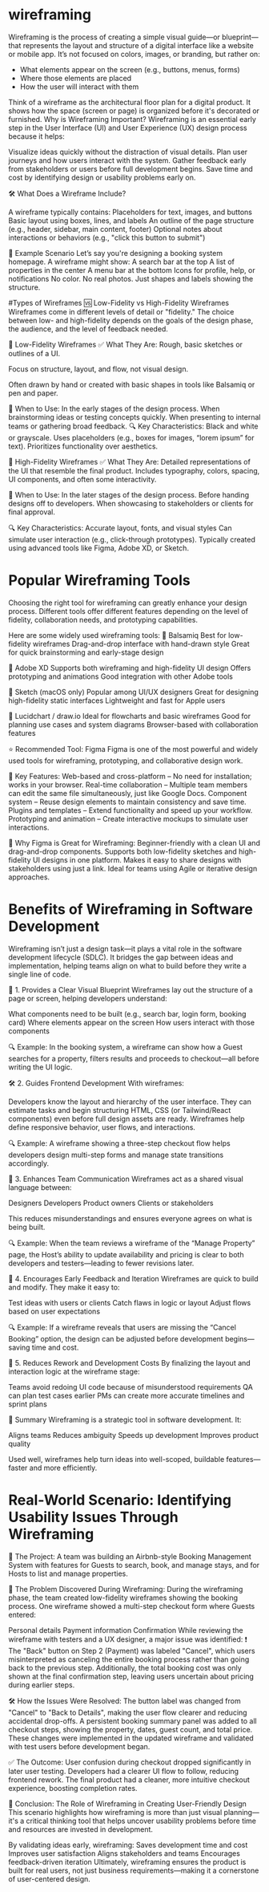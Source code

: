 # wireframing
Wireframing is the process of creating a simple visual guide—or blueprint—that represents the layout and structure of a digital interface like a website or mobile app.
It’s not focused on colors, images, or branding, but rather on:
- What elements appear on the screen (e.g., buttons, menus, forms)
- Where those elements are placed
- How the user will interact with them

Think of a wireframe as the architectural floor plan for a digital product. It shows how the space (screen or page) is organized before it's decorated or furnished.
 Why is Wireframing Important?
Wireframing is an essential early step in the User Interface (UI) and User Experience (UX) design process because it helps:

Visualize ideas quickly without the distraction of visual details.
Plan user journeys and how users interact with the system.
Gather feedback early from stakeholders or users before full development begins.
Save time and cost by identifying design or usability problems early on.

🛠️ What Does a Wireframe Include?

A wireframe typically contains:
Placeholders for text, images, and buttons
Basic layout using boxes, lines, and labels
An outline of the page structure (e.g., header, sidebar, main content, footer)
Optional notes about interactions or behaviors (e.g., "click this button to submit")

🧪 Example Scenario
Let’s say you're designing a booking system homepage. A wireframe might show:
A search bar at the top
A list of properties in the center
A menu bar at the bottom
Icons for profile, help, or notifications
No color. No real photos. Just shapes and labels showing the structure.


#Types of Wireframes
🆚 Low-Fidelity vs High-Fidelity Wireframes
Wireframes come in different levels of detail or "fidelity." The choice between low- and high-fidelity depends on the goals of the design phase, the audience, and the level of feedback needed.

📝 Low-Fidelity Wireframes
✅ What They Are:
Rough, basic sketches or outlines of a UI.

Focus on structure, layout, and flow, not visual design.

Often drawn by hand or created with basic shapes in tools like Balsamiq or pen and paper.

🧠 When to Use:
In the early stages of the design process.
When brainstorming ideas or testing concepts quickly.
When presenting to internal teams or gathering broad feedback.
🔍 Key Characteristics:
Black and white or grayscale.
Uses placeholders (e.g., boxes for images, “lorem ipsum” for text).
Prioritizes functionality over aesthetics.

🎨 High-Fidelity Wireframes
✅ What They Are:
Detailed representations of the UI that resemble the final product.
Includes typography, colors, spacing, UI components, and often some interactivity.

🧠 When to Use:
In the later stages of the design process.
Before handing designs off to developers.
When showcasing to stakeholders or clients for final approval.

🔍 Key Characteristics:
Accurate layout, fonts, and visual styles
Can simulate user interaction (e.g., click-through prototypes).
Typically created using advanced tools like Figma, Adobe XD, or Sketch.

# Popular Wireframing Tools

Choosing the right tool for wireframing can greatly enhance your design process. Different tools offer different features depending on the level of fidelity, collaboration needs, and prototyping capabilities.

Here are some widely used wireframing tools:
🔹 Balsamiq
Best for low-fidelity wireframes
Drag-and-drop interface with hand-drawn style
Great for quick brainstorming and early-stage design

🔹 Adobe XD
Supports both wireframing and high-fidelity UI design
Offers prototyping and animations
Good integration with other Adobe tools

🔹 Sketch (macOS only)
Popular among UI/UX designers
Great for designing high-fidelity static interfaces
Lightweight and fast for Apple users

🔹 Lucidchart / draw.io
Ideal for flowcharts and basic wireframes
Good for planning use cases and system diagrams
Browser-based with collaboration features

⭐ Recommended Tool: Figma
Figma is one of the most powerful and widely used tools for wireframing, prototyping, and collaborative design work.

🚀 Key Features:
Web-based and cross-platform – No need for installation; works in your browser.
Real-time collaboration – Multiple team members can edit the same file simultaneously, just like Google Docs.
Component system – Reuse design elements to maintain consistency and save time.
Plugins and templates – Extend functionality and speed up your workflow.
Prototyping and animation – Create interactive mockups to simulate user interactions.

🎯 Why Figma is Great for Wireframing:
Beginner-friendly with a clean UI and drag-and-drop components.
Supports both low-fidelity sketches and high-fidelity UI designs in one platform.
Makes it easy to share designs with stakeholders using just a link.
Ideal for teams using Agile or iterative design approaches.


# Benefits of Wireframing in Software Development
Wireframing isn’t just a design task—it plays a vital role in the software development lifecycle (SDLC). It bridges the gap between ideas and implementation, helping teams align on what to build before they write a single line of code.

🎯 1. Provides a Clear Visual Blueprint
Wireframes lay out the structure of a page or screen, helping developers understand:

What components need to be built (e.g., search bar, login form, booking card)
Where elements appear on the screen
How users interact with those components

🔍 Example: In the booking system, a wireframe can show how a Guest searches for a property, filters results and proceeds to checkout—all before writing the UI logic.

🛠️ 2. Guides Frontend Development
With wireframes:

Developers know the layout and hierarchy of the user interface.
They can estimate tasks and begin structuring HTML, CSS (or Tailwind/React components) even before full design assets are ready.
Wireframes help define responsive behavior, user flows, and interactions.

🔍 Example: A wireframe showing a three-step checkout flow helps developers design multi-step forms and manage state transitions accordingly.

🤝 3. Enhances Team Communication
Wireframes act as a shared visual language between:

Designers
Developers
Product owners
Clients or stakeholders

This reduces misunderstandings and ensures everyone agrees on what is being built.

🔍 Example: When the team reviews a wireframe of the “Manage Property” page, the Host’s ability to update availability and pricing is clear to both developers and testers—leading to fewer revisions later.

💬 4. Encourages Early Feedback and Iteration
Wireframes are quick to build and modify. They make it easy to:

Test ideas with users or clients
Catch flaws in logic or layout
Adjust flows based on user expectations

🔍 Example: If a wireframe reveals that users are missing the “Cancel Booking” option, the design can be adjusted before development begins—saving time and cost.

💸 5. Reduces Rework and Development Costs
By finalizing the layout and interaction logic at the wireframe stage:

Teams avoid redoing UI code because of misunderstood requirements
QA can plan test cases earlier
PMs can create more accurate timelines and sprint plans

🧭 Summary
Wireframing is a strategic tool in software development. It:

Aligns teams
Reduces ambiguity
Speeds up development
Improves product quality

Used well, wireframes help turn ideas into well-scoped, buildable features—faster and more efficiently.

# Real-World Scenario: Identifying Usability Issues Through Wireframing
📍 The Project:
A team was building an Airbnb-style Booking Management System with features for Guests to search, book, and manage stays, and for Hosts to list and manage properties.

🚩 The Problem Discovered During Wireframing:
During the wireframing phase, the team created low-fidelity wireframes showing the booking process. One wireframe showed a multi-step checkout form where Guests entered:

Personal details
Payment information
Confirmation
While reviewing the wireframe with testers and a UX designer, a major issue was identified:
❗ The "Back" button on Step 2 (Payment) was labeled "Cancel", which users misinterpreted as canceling the entire booking process rather than going back to the previous step.
Additionally, the total booking cost was only shown at the final confirmation step, leaving users uncertain about pricing during earlier steps.

🛠️ How the Issues Were Resolved:
The button label was changed from "Cancel" to "Back to Details", making the user flow clearer and reducing accidental drop-offs.
A persistent booking summary panel was added to all checkout steps, showing the property, dates, guest count, and total price.
These changes were implemented in the updated wireframe and validated with test users before development began.

✅ The Outcome:
User confusion during checkout dropped significantly in later user testing.
Developers had a clearer UI flow to follow, reducing frontend rework.
The final product had a cleaner, more intuitive checkout experience, boosting completion rates.

🧭 Conclusion: The Role of Wireframing in Creating User-Friendly Design
This scenario highlights how wireframing is more than just visual planning—it's a critical thinking tool that helps uncover usability problems before time and resources are invested in development.

By validating ideas early, wireframing:
Saves development time and cost
Improves user satisfaction
Aligns stakeholders and teams
Encourages feedback-driven iteration
Ultimately, wireframing ensures the product is built for real users, not just business requirements—making it a cornerstone of user-centered design.
